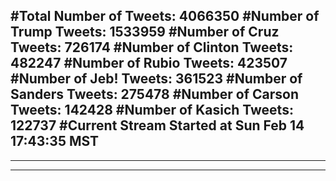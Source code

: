 #Total Number of Tweets: 4066350 
#Number of Trump Tweets: 1533959
#Number of Cruz Tweets: 726174
#Number of Clinton Tweets: 482247
#Number of Rubio Tweets: 423507
#Number of Jeb! Tweets: 361523
#Number of Sanders Tweets: 275478
#Number of Carson Tweets: 142428
#Number of Kasich Tweets: 122737
#Current Stream Started at Sun Feb 14 17:43:35 MST
---
---
---

